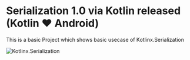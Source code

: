 # Serialization 1.0 via Kotlin released (Kotlin ❤ Android)


This is a basic Project which shows basic usecase of Kotlinx.Serialization


![Kotlinx.Serialization](https://github.com/myJarvis/Kotlinx.serialization/main/raw/images/kotlinx_serialization.jpeg
)
